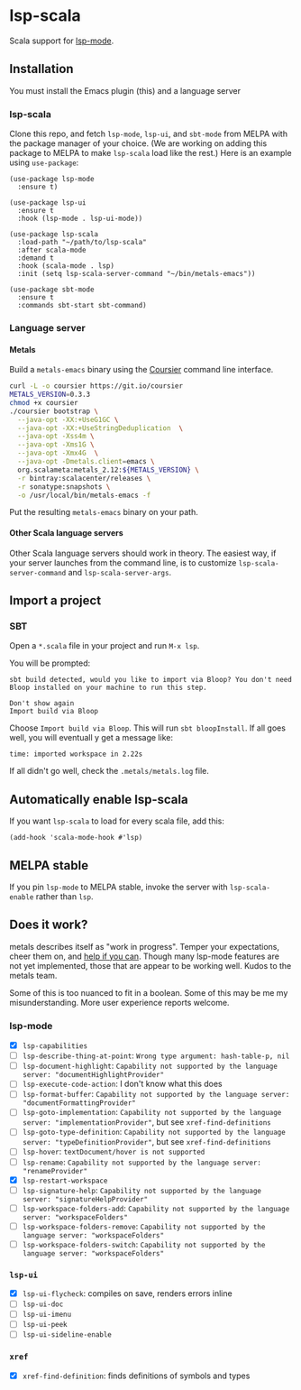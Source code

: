 # lsp-scala

Scala support for [lsp-mode].

## Installation

You must install the Emacs plugin (this) and a language server

### lsp-scala

Clone this repo, and fetch `lsp-mode`, `lsp-ui`, and `sbt-mode` from
MELPA with the package manager of your choice.  (We are working on
adding this package to MELPA to make `lsp-scala` load like the rest.)
Here is an example using `use-package`:

```emacs-lisp
(use-package lsp-mode
  :ensure t)

(use-package lsp-ui
  :ensure t
  :hook (lsp-mode . lsp-ui-mode))

(use-package lsp-scala
  :load-path "~/path/to/lsp-scala"
  :after scala-mode
  :demand t
  :hook (scala-mode . lsp)
  :init (setq lsp-scala-server-command "~/bin/metals-emacs"))

(use-package sbt-mode
  :ensure t
  :commands sbt-start sbt-command)
```

### Language server

#### Metals

Build a `metals-emacs` binary using the [Coursier] command line interface.

```sh
curl -L -o coursier https://git.io/coursier
METALS_VERSION=0.3.3
chmod +x coursier
./coursier bootstrap \
  --java-opt -XX:+UseG1GC \
  --java-opt -XX:+UseStringDeduplication  \
  --java-opt -Xss4m \
  --java-opt -Xms1G \
  --java-opt -Xmx4G  \
  --java-opt -Dmetals.client=emacs \
  org.scalameta:metals_2.12:${METALS_VERSION} \
  -r bintray:scalacenter/releases \
  -r sonatype:snapshots \
  -o /usr/local/bin/metals-emacs -f
```

Put the resulting `metals-emacs` binary on your path.

#### Other Scala language servers

Other Scala language servers should work in theory.  The easiest way,
if your server launches from the command line, is to customize
`lsp-scala-server-command` and `lsp-scala-server-args`.

## Import a project

### SBT

Open a `*.scala` file in your project and run `M-x lsp`.

You will be prompted:

```
sbt build detected, would you like to import via Bloop? You don't need Bloop installed on your machine to run this step.

Don't show again
Import build via Bloop
```

Choose `Import build via Bloop`.  This will run `sbt bloopInstall`.  If all goes well, you will eventuall y get a message like:

```
time: imported workspace in 2.22s
```

If all didn't go well, check the `.metals/metals.log` file.

## Automatically enable lsp-scala

If you want `lsp-scala` to load for every scala file, add this:

```emacs-lisp
(add-hook 'scala-mode-hook #'lsp)
```

## MELPA stable

If you pin `lsp-mode` to MELPA stable, invoke the server with
`lsp-scala-enable` rather than `lsp`.

## Does it work?

metals describes itself as "work in progress".  Temper your expectations, cheer them on, and [help if you can](https://github.com/scalameta/metals/blob/master/CONTRIBUTING.md).  Though many lsp-mode features are not yet implemented, those that are appear to be working well.  Kudos to the metals team.

Some of this is too nuanced to fit in a boolean.  Some of this may be me my misunderstanding.  More user experience reports welcome.

### lsp-mode

* [x] `lsp-capabilities`
* [ ] `lsp-describe-thing-at-point`: `Wrong type argument: hash-table-p, nil`
* [ ] `lsp-document-highlight`: `Capability not supported by the language server: "documentHighlightProvider"`
* [ ] `lsp-execute-code-action`: I don't know what this does
* [ ] `lsp-format-buffer`: `Capability not supported by the language server: "documentFormattingProvider"`
* [ ] `lsp-goto-implementation`: `Capability not supported by the language server: "implementationProvider"`, but see `xref-find-definitions`
* [ ] `lsp-goto-type-definition`: `Capability not supported by the language server: "typeDefinitionProvider"`, but see `xref-find-definitions`
* [ ] `lsp-hover`: `textDocument/hover is not supported`
* [ ] `lsp-rename`: `Capability not supported by the language server: "renameProvider"`
* [x] `lsp-restart-workspace`
* [ ] `lsp-signature-help`: `Capability not supported by the language server: "signatureHelpProvider"`
* [ ] `lsp-workspace-folders-add`: `Capability not supported by the language server: "workspaceFolders"`
* [ ] `lsp-workspace-folders-remove`: `Capability not supported by the language server: "workspaceFolders"`
* [ ] `lsp-workspace-folders-switch`: `Capability not supported by the language server: "workspaceFolders"`

### `lsp-ui`

* [x] `lsp-ui-flycheck`: compiles on save, renders errors inline
* [ ] `lsp-ui-doc`
* [ ] `lsp-ui-imenu`
* [ ] `lsp-ui-peek`
* [ ] `lsp-ui-sideline-enable`

### `xref`

* [x] `xref-find-definition`: finds definitions of symbols and types

[lsp-mode]: https://github.com/emacs-lsp/lsp-mode
[metals]: https://github.com/scalameta/metals
[Coursier]: https://github.com/coursier/coursier
